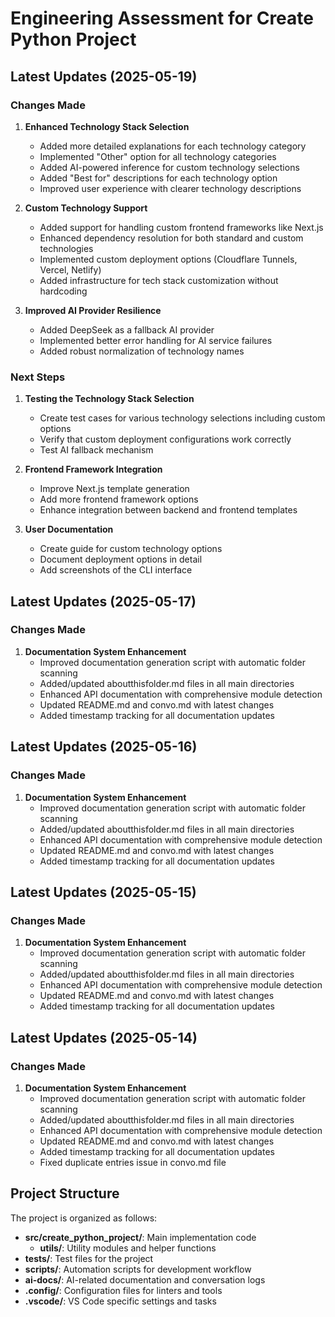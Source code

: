 # Engineering Assessment for Create Python Project

## Latest Updates (2025-05-19)

### Changes Made
<!-- doc_update_20250519 -->
1. **Enhanced Technology Stack Selection**
   - Added more detailed explanations for each technology category
   - Implemented "Other" option for all technology categories
   - Added AI-powered inference for custom technology selections
   - Added "Best for" descriptions for each technology option
   - Improved user experience with clearer technology descriptions

2. **Custom Technology Support**
   - Added support for handling custom frontend frameworks like Next.js
   - Enhanced dependency resolution for both standard and custom technologies
   - Implemented custom deployment options (Cloudflare Tunnels, Vercel, Netlify)
   - Added infrastructure for tech stack customization without hardcoding

3. **Improved AI Provider Resilience**
   - Added DeepSeek as a fallback AI provider
   - Implemented better error handling for AI service failures
   - Added robust normalization of technology names

### Next Steps
1. **Testing the Technology Stack Selection**
   - Create test cases for various technology selections including custom options
   - Verify that custom deployment configurations work correctly
   - Test AI fallback mechanism

2. **Frontend Framework Integration**
   - Improve Next.js template generation
   - Add more frontend framework options
   - Enhance integration between backend and frontend templates

3. **User Documentation**
   - Create guide for custom technology options
   - Document deployment options in detail
   - Add screenshots of the CLI interface

## Latest Updates (2025-05-17)

### Changes Made
<!-- doc_update_20250517 -->
1. **Documentation System Enhancement**
   - Improved documentation generation script with automatic folder scanning
   - Added/updated aboutthisfolder.md files in all main directories
   - Enhanced API documentation with comprehensive module detection
   - Updated README.md and convo.md with latest changes
   - Added timestamp tracking for all documentation updates

## Latest Updates (2025-05-16)

### Changes Made
<!-- doc_update_20250516 -->
1. **Documentation System Enhancement**
   - Improved documentation generation script with automatic folder scanning
   - Added/updated aboutthisfolder.md files in all main directories
   - Enhanced API documentation with comprehensive module detection
   - Updated README.md and convo.md with latest changes
   - Added timestamp tracking for all documentation updates

## Latest Updates (2025-05-15)

### Changes Made
<!-- doc_update_20250515 -->
1. **Documentation System Enhancement**
   - Improved documentation generation script with automatic folder scanning
   - Added/updated aboutthisfolder.md files in all main directories
   - Enhanced API documentation with comprehensive module detection
   - Updated README.md and convo.md with latest changes
   - Added timestamp tracking for all documentation updates

## Latest Updates (2025-05-14)

### Changes Made
1. **Documentation System Enhancement**
   - Improved documentation generation script with automatic folder scanning
   - Added/updated aboutthisfolder.md files in all main directories
   - Enhanced API documentation with comprehensive module detection
   - Updated README.md and convo.md with latest changes
   - Added timestamp tracking for all documentation updates
   - Fixed duplicate entries issue in convo.md file

## Project Structure

The project is organized as follows:

- **src/create_python_project/**: Main implementation code
  - **utils/**: Utility modules and helper functions
- **tests/**: Test files for the project
- **scripts/**: Automation scripts for development workflow
- **ai-docs/**: AI-related documentation and conversation logs
- **.config/**: Configuration files for linters and tools
- **.vscode/**: VS Code specific settings and tasks